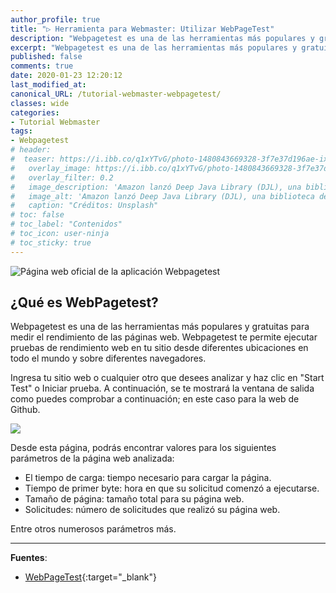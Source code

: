 ```yaml
---
author_profile: true
title: "▷ Herramienta para Webmaster: Utilizar WebPageTest"
description: "Webpagetest es una de las herramientas más populares y gratuitas para medir el rendimiento de la página web."
excerpt: "Webpagetest es una de las herramientas más populares y gratuitas para medir el rendimiento de la página web."
published: false
comments: true
date: 2020-01-23 12:20:12
last_modified_at: 
canonical_URL: /tutorial-webmaster-webpagetest/
classes: wide
categories:
- Tutorial Webmaster
tags:
- Webpagetest
# header:
#  teaser: https://i.ibb.co/q1xYTvG/photo-1480843669328-3f7e37d196ae-ixlib-rb-1-2.jpg
#   overlay_image: https://i.ibb.co/q1xYTvG/photo-1480843669328-3f7e37d196ae-ixlib-rb-1-2.jpg
#   overlay_filter: 0.2
#   image_description: 'Amazon lanzó Deep Java Library (DJL), una biblioteca de código abierto con API de Java para simplificar la capacitación, las pruebas, la implementación y la creación en 2020'
#   image_alt: 'Amazon lanzó Deep Java Library (DJL), una biblioteca de código abierto con API de Java para simplificar la capacitación, las pruebas, la implementación y la creación en 2002'
#   caption: "Créditos: Unsplash"
# toc: false
# toc_label: "Contenidos"
# toc_icon: user-ninja
# toc_sticky: true
---
```


<!-- https://docs.microsoft.com/en-us/dual-screen/ -->

![](https://i.ibb.co/Bq4mpn4/image.png "Página web oficial de la aplicación Webpagetest")

## ¿Qué es WebPagetest?

Webpagetest es una de las herramientas más populares y gratuitas para medir el rendimiento de las páginas web. Webpagetest te permite ejecutar pruebas de rendimiento web en tu sitio desde diferentes ubicaciones en todo el mundo y sobre diferentes navegadores.

Ingresa tu sitio web o cualquier otro que desees analizar y haz clic en "Start Test" o Iniciar prueba. A continuación, se te mostrará la ventana de salida como puedes comprobar a continuación; en este caso para la web de Github.

![](https://i.ibb.co/r2kP3s0/webpagetest-github.png)

Desde esta página, podrás encontrar valores para los siguientes parámetros de la página web analizada:

- El tiempo de carga: tiempo necesario para cargar la página.
- Tiempo de primer byte: hora en que su solicitud comenzó a ejecutarse.
- Tamaño de página: tamaño total para su página web.
- Solicitudes: número de solicitudes que realizó su página web.

Entre otros numerosos parámetros más.

_____

**Fuentes**:

* [WebPageTest](https://www.webpagetest.org/){:target="_blank"}